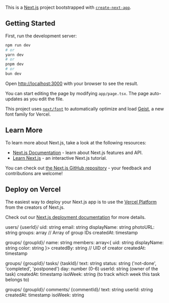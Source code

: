 This is a [Next.js](https://nextjs.org) project bootstrapped with [`create-next-app`](https://nextjs.org/docs/app/api-reference/cli/create-next-app).

## Getting Started

First, run the development server:

```bash
npm run dev
# or
yarn dev
# or
pnpm dev
# or
bun dev
```

Open [http://localhost:3000](http://localhost:3000) with your browser to see the result.

You can start editing the page by modifying `app/page.tsx`. The page auto-updates as you edit the file.

This project uses [`next/font`](https://nextjs.org/docs/app/building-your-application/optimizing/fonts) to automatically optimize and load [Geist](https://vercel.com/font), a new font family for Vercel.

## Learn More

To learn more about Next.js, take a look at the following resources:

- [Next.js Documentation](https://nextjs.org/docs) - learn about Next.js features and API.
- [Learn Next.js](https://nextjs.org/learn) - an interactive Next.js tutorial.

You can check out [the Next.js GitHub repository](https://github.com/vercel/next.js) - your feedback and contributions are welcome!

## Deploy on Vercel

The easiest way to deploy your Next.js app is to use the [Vercel Platform](https://vercel.com/new?utm_medium=default-template&filter=next.js&utm_source=create-next-app&utm_campaign=create-next-app-readme) from the creators of Next.js.

Check out our [Next.js deployment documentation](https://nextjs.org/docs/app/building-your-application/deploying) for more details.

users/
  {userId}/
    uid: string
    email: string
    displayName: string
    photoURL: string
    groups: array<string> // Array of group IDs
    createdAt: timestamp

groups/
  {groupId}/
    name: string
    members: array<{
      uid: string
      displayName: string
      color: string
    }>
    createdBy: string // UID of creator
    createdAt: timestamp

groups/
  {groupId}/
    tasks/
      {taskId}/
        text: string
        status: string ('not-done', 'completed', 'postponed')
        day: number (0-6)
        userId: string (owner of the task)
        createdAt: timestamp
        isoWeek: string (to track which week this task belongs to)

groups/
  {groupId}/
    comments/
      {commentId}/
        text: string
        userId: string
        createdAt: timestamp
        isoWeek: string